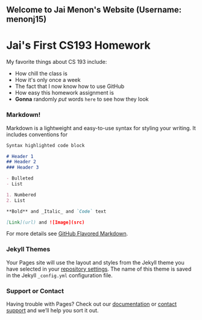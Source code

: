 ## Welcome to Jai Menon's Website (Username: menonj15)

# Jai's First CS193 Homework

My favorite things about CS 193 include: 
 - How chill the class is
 - How it's only once a week
 - The fact that I now know how to use GitHub
 - How easy this homework assignment is
 - **Gonna** randomly _put_ words `here` to see how they look


### Markdown!

Markdown is a lightweight and easy-to-use syntax for styling your writing. It includes conventions for

```markdown
Syntax highlighted code block

# Header 1
## Header 2
### Header 3

- Bulleted
- List

1. Numbered
2. List

**Bold** and _Italic_ and `Code` text

[Link](url) and ![Image](src)
```

For more details see [GitHub Flavored Markdown](https://guides.github.com/features/mastering-markdown/).

### Jekyll Themes

Your Pages site will use the layout and styles from the Jekyll theme you have selected in your [repository settings](https://github.com/kalutes/CS193_Fall18_Lab1/settings). The name of this theme is saved in the Jekyll `_config.yml` configuration file.

### Support or Contact

Having trouble with Pages? Check out our [documentation](https://help.github.com/categories/github-pages-basics/) or [contact support](https://github.com/contact) and we’ll help you sort it out.
